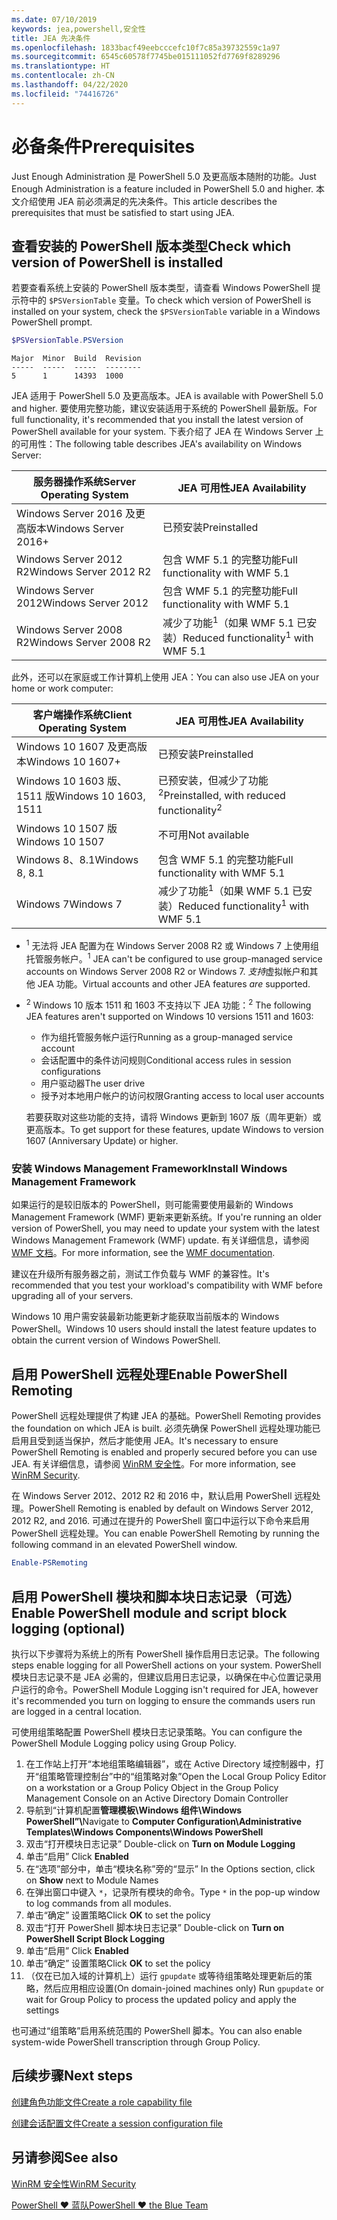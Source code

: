 ```yaml
---
ms.date: 07/10/2019
keywords: jea,powershell,安全性
title: JEA 先决条件
ms.openlocfilehash: 1833bacf49eebcccefc10f7c85a39732559c1a97
ms.sourcegitcommit: 6545c60578f7745be015111052fd7769f8289296
ms.translationtype: HT
ms.contentlocale: zh-CN
ms.lasthandoff: 04/22/2020
ms.locfileid: "74416726"
---
```

# <a name="prerequisites"></a><span data-ttu-id="92c87-103">必备条件</span><span class="sxs-lookup"><span data-stu-id="92c87-103">Prerequisites</span></span>

<span data-ttu-id="92c87-104">Just Enough Administration 是 PowerShell 5.0 及更高版本随附的功能。</span><span class="sxs-lookup"><span data-stu-id="92c87-104">Just Enough Administration is a feature included in PowerShell 5.0 and higher.</span></span> <span data-ttu-id="92c87-105">本文介绍使用 JEA 前必须满足的先决条件。</span><span class="sxs-lookup"><span data-stu-id="92c87-105">This article describes the prerequisites that must be satisfied to start using JEA.</span></span>


## <a name="check-which-version-of-powershell-is-installed"></a><span data-ttu-id="92c87-106">查看安装的 PowerShell 版本类型</span><span class="sxs-lookup"><span data-stu-id="92c87-106">Check which version of PowerShell is installed</span></span>

<span data-ttu-id="92c87-107">若要查看系统上安装的 PowerShell 版本类型，请查看 Windows PowerShell 提示符中的 `$PSVersionTable` 变量。</span><span class="sxs-lookup"><span data-stu-id="92c87-107">To check which version of PowerShell is installed on your system, check the `$PSVersionTable` variable in a Windows PowerShell prompt.</span></span>

```powershell
$PSVersionTable.PSVersion
```

```Output
Major  Minor  Build  Revision
-----  -----  -----  --------
5      1      14393  1000
```

<span data-ttu-id="92c87-108">JEA 适用于 PowerShell 5.0 及更高版本。</span><span class="sxs-lookup"><span data-stu-id="92c87-108">JEA is available with PowerShell 5.0 and higher.</span></span> <span data-ttu-id="92c87-109">要使用完整功能，建议安装适用于系统的 PowerShell 最新版。</span><span class="sxs-lookup"><span data-stu-id="92c87-109">For full functionality, it's recommended that you install the latest version of PowerShell available for your system.</span></span> <span data-ttu-id="92c87-110">下表介绍了 JEA 在 Windows Server 上的可用性：</span><span class="sxs-lookup"><span data-stu-id="92c87-110">The following table describes JEA's availability on Windows Server:</span></span>

| <span data-ttu-id="92c87-111">服务器操作系统</span><span class="sxs-lookup"><span data-stu-id="92c87-111">Server Operating System</span></span> |                <span data-ttu-id="92c87-112">JEA 可用性</span><span class="sxs-lookup"><span data-stu-id="92c87-112">JEA Availability</span></span>                |
| ----------------------- | ---------------------------------------------- |
| <span data-ttu-id="92c87-113">Windows Server 2016 及更高版本</span><span class="sxs-lookup"><span data-stu-id="92c87-113">Windows Server 2016+</span></span>    | <span data-ttu-id="92c87-114">已预安装</span><span class="sxs-lookup"><span data-stu-id="92c87-114">Preinstalled</span></span>                                   |
| <span data-ttu-id="92c87-115">Windows Server 2012 R2</span><span class="sxs-lookup"><span data-stu-id="92c87-115">Windows Server 2012 R2</span></span>  | <span data-ttu-id="92c87-116">包含 WMF 5.1 的完整功能</span><span class="sxs-lookup"><span data-stu-id="92c87-116">Full functionality with WMF 5.1</span></span>                |
| <span data-ttu-id="92c87-117">Windows Server 2012</span><span class="sxs-lookup"><span data-stu-id="92c87-117">Windows Server 2012</span></span>     | <span data-ttu-id="92c87-118">包含 WMF 5.1 的完整功能</span><span class="sxs-lookup"><span data-stu-id="92c87-118">Full functionality with WMF 5.1</span></span>                |
| <span data-ttu-id="92c87-119">Windows Server 2008 R2</span><span class="sxs-lookup"><span data-stu-id="92c87-119">Windows Server 2008 R2</span></span>  | <span data-ttu-id="92c87-120">减少了功能<sup>1</sup>（如果 WMF 5.1 已安装）</span><span class="sxs-lookup"><span data-stu-id="92c87-120">Reduced functionality<sup>1</sup> with WMF 5.1</span></span> |

<span data-ttu-id="92c87-121">此外，还可以在家庭或工作计算机上使用 JEA：</span><span class="sxs-lookup"><span data-stu-id="92c87-121">You can also use JEA on your home or work computer:</span></span>

| <span data-ttu-id="92c87-122">客户端操作系统</span><span class="sxs-lookup"><span data-stu-id="92c87-122">Client Operating System</span></span> |                   <span data-ttu-id="92c87-123">JEA 可用性</span><span class="sxs-lookup"><span data-stu-id="92c87-123">JEA Availability</span></span>                   |
| ----------------------- | ---------------------------------------------------- |
| <span data-ttu-id="92c87-124">Windows 10 1607 及更高版本</span><span class="sxs-lookup"><span data-stu-id="92c87-124">Windows 10 1607+</span></span>        | <span data-ttu-id="92c87-125">已预安装</span><span class="sxs-lookup"><span data-stu-id="92c87-125">Preinstalled</span></span>                                         |
| <span data-ttu-id="92c87-126">Windows 10 1603 版、1511 版</span><span class="sxs-lookup"><span data-stu-id="92c87-126">Windows 10 1603, 1511</span></span>   | <span data-ttu-id="92c87-127">已预安装，但减少了功能<sup>2</sup></span><span class="sxs-lookup"><span data-stu-id="92c87-127">Preinstalled, with reduced functionality<sup>2</sup></span></span> |
| <span data-ttu-id="92c87-128">Windows 10 1507 版</span><span class="sxs-lookup"><span data-stu-id="92c87-128">Windows 10 1507</span></span>         | <span data-ttu-id="92c87-129">不可用</span><span class="sxs-lookup"><span data-stu-id="92c87-129">Not available</span></span>                                        |
| <span data-ttu-id="92c87-130">Windows 8、8.1</span><span class="sxs-lookup"><span data-stu-id="92c87-130">Windows 8, 8.1</span></span>          | <span data-ttu-id="92c87-131">包含 WMF 5.1 的完整功能</span><span class="sxs-lookup"><span data-stu-id="92c87-131">Full functionality with WMF 5.1</span></span>                      |
| <span data-ttu-id="92c87-132">Windows 7</span><span class="sxs-lookup"><span data-stu-id="92c87-132">Windows 7</span></span>               | <span data-ttu-id="92c87-133">减少了功能<sup>1</sup>（如果 WMF 5.1 已安装）</span><span class="sxs-lookup"><span data-stu-id="92c87-133">Reduced functionality<sup>1</sup> with WMF 5.1</span></span>       |

- <span data-ttu-id="92c87-134"><sup>1</sup> 无法将 JEA 配置为在 Windows Server 2008 R2 或 Windows 7 上使用组托管服务帐户。</span><span class="sxs-lookup"><span data-stu-id="92c87-134"><sup>1</sup> JEA can't be configured to use group-managed service accounts on Windows Server 2008 R2 or Windows 7.</span></span> <span data-ttu-id="92c87-135">*支持*虚拟帐户和其他 JEA 功能。</span><span class="sxs-lookup"><span data-stu-id="92c87-135">Virtual accounts and other JEA features *are* supported.</span></span>

- <span data-ttu-id="92c87-136"><sup>2</sup> Windows 10 版本 1511 和 1603 不支持以下 JEA 功能：</span><span class="sxs-lookup"><span data-stu-id="92c87-136"><sup>2</sup> The following JEA features aren't supported on Windows 10 versions 1511 and 1603:</span></span>

  - <span data-ttu-id="92c87-137">作为组托管服务帐户运行</span><span class="sxs-lookup"><span data-stu-id="92c87-137">Running as a group-managed service account</span></span>
  - <span data-ttu-id="92c87-138">会话配置中的条件访问规则</span><span class="sxs-lookup"><span data-stu-id="92c87-138">Conditional access rules in session configurations</span></span>
  - <span data-ttu-id="92c87-139">用户驱动器</span><span class="sxs-lookup"><span data-stu-id="92c87-139">The user drive</span></span>
  - <span data-ttu-id="92c87-140">授予对本地用户帐户的访问权限</span><span class="sxs-lookup"><span data-stu-id="92c87-140">Granting access to local user accounts</span></span>

  <span data-ttu-id="92c87-141">若要获取对这些功能的支持，请将 Windows 更新到 1607 版（周年更新）或更高版本。</span><span class="sxs-lookup"><span data-stu-id="92c87-141">To get support for these features, update Windows to version 1607 (Anniversary Update) or higher.</span></span>

### <a name="install-windows-management-framework"></a><span data-ttu-id="92c87-142">安装 Windows Management Framework</span><span class="sxs-lookup"><span data-stu-id="92c87-142">Install Windows Management Framework</span></span>

<span data-ttu-id="92c87-143">如果运行的是较旧版本的 PowerShell，则可能需要使用最新的 Windows Management Framework (WMF) 更新来更新系统。</span><span class="sxs-lookup"><span data-stu-id="92c87-143">If you're running an older version of PowerShell, you may need to update your system with the latest Windows Management Framework (WMF) update.</span></span> <span data-ttu-id="92c87-144">有关详细信息，请参阅 [WMF 文档](/powershell/scripting/wmf/overview)。</span><span class="sxs-lookup"><span data-stu-id="92c87-144">For more information, see the [WMF documentation](/powershell/scripting/wmf/overview).</span></span>

<span data-ttu-id="92c87-145">建议在升级所有服务器之前，测试工作负载与 WMF 的兼容性。</span><span class="sxs-lookup"><span data-stu-id="92c87-145">It's recommended that you test your workload's compatibility with WMF before upgrading all of your servers.</span></span>

<span data-ttu-id="92c87-146">Windows 10 用户需安装最新功能更新才能获取当前版本的 Windows PowerShell。</span><span class="sxs-lookup"><span data-stu-id="92c87-146">Windows 10 users should install the latest feature updates to obtain the current version of Windows PowerShell.</span></span>

## <a name="enable-powershell-remoting"></a><span data-ttu-id="92c87-147">启用 PowerShell 远程处理</span><span class="sxs-lookup"><span data-stu-id="92c87-147">Enable PowerShell Remoting</span></span>

<span data-ttu-id="92c87-148">PowerShell 远程处理提供了构建 JEA 的基础。</span><span class="sxs-lookup"><span data-stu-id="92c87-148">PowerShell Remoting provides the foundation on which JEA is built.</span></span> <span data-ttu-id="92c87-149">必须先确保 PowerShell 远程处理功能已启用且受到适当保护，然后才能使用 JEA。</span><span class="sxs-lookup"><span data-stu-id="92c87-149">It's necessary to ensure PowerShell Remoting is enabled and properly secured before you can use JEA.</span></span> <span data-ttu-id="92c87-150">有关详细信息，请参阅 [WinRM 安全性](/powershell/scripting/learn/remoting/winrmsecurity)。</span><span class="sxs-lookup"><span data-stu-id="92c87-150">For more information, see [WinRM Security](/powershell/scripting/learn/remoting/winrmsecurity).</span></span>

<span data-ttu-id="92c87-151">在 Windows Server 2012、2012 R2 和 2016 中，默认启用 PowerShell 远程处理。</span><span class="sxs-lookup"><span data-stu-id="92c87-151">PowerShell Remoting is enabled by default on Windows Server 2012, 2012 R2, and 2016.</span></span> <span data-ttu-id="92c87-152">可通过在提升的 PowerShell 窗口中运行以下命令来启用 PowerShell 远程处理。</span><span class="sxs-lookup"><span data-stu-id="92c87-152">You can enable PowerShell Remoting by running the following command in an elevated PowerShell window.</span></span>

```powershell
Enable-PSRemoting
```

## <a name="enable-powershell-module-and-script-block-logging-optional"></a><span data-ttu-id="92c87-153">启用 PowerShell 模块和脚本块日志记录（可选）</span><span class="sxs-lookup"><span data-stu-id="92c87-153">Enable PowerShell module and script block logging (optional)</span></span>

<span data-ttu-id="92c87-154">执行以下步骤将为系统上的所有 PowerShell 操作启用日志记录。</span><span class="sxs-lookup"><span data-stu-id="92c87-154">The following steps enable logging for all PowerShell actions on your system.</span></span> <span data-ttu-id="92c87-155">PowerShell 模块日志记录不是 JEA 必需的，但建议启用日志记录，以确保在中心位置记录用户运行的命令。</span><span class="sxs-lookup"><span data-stu-id="92c87-155">PowerShell Module Logging isn't required for JEA, however it's recommended you turn on logging to ensure the commands users run are logged in a central location.</span></span>

<span data-ttu-id="92c87-156">可使用组策略配置 PowerShell 模块日志记录策略。</span><span class="sxs-lookup"><span data-stu-id="92c87-156">You can configure the PowerShell Module Logging policy using Group Policy.</span></span>

1. <span data-ttu-id="92c87-157">在工作站上打开“本地组策略编辑器”，或在 Active Directory 域控制器中，打开“组策略管理控制台”中的“组策略对象”</span><span class="sxs-lookup"><span data-stu-id="92c87-157">Open the Local Group Policy Editor on a workstation or a Group Policy Object in the Group Policy Management Console on an Active Directory Domain Controller</span></span>
2. <span data-ttu-id="92c87-158">导航到“计算机配置**管理模板\\Windows 组件\\Windows PowerShell”\\**</span><span class="sxs-lookup"><span data-stu-id="92c87-158">Navigate to **Computer Configuration\\Administrative Templates\\Windows Components\\Windows PowerShell**</span></span>
3. <span data-ttu-id="92c87-159">双击“打开模块日志记录” </span><span class="sxs-lookup"><span data-stu-id="92c87-159">Double-click on **Turn on Module Logging**</span></span>
4. <span data-ttu-id="92c87-160">单击“启用” </span><span class="sxs-lookup"><span data-stu-id="92c87-160">Click **Enabled**</span></span>
5. <span data-ttu-id="92c87-161">在“选项”部分中，单击“模块名称”旁的“显示” </span><span class="sxs-lookup"><span data-stu-id="92c87-161">In the Options section, click on **Show** next to Module Names</span></span>
6. <span data-ttu-id="92c87-162">在弹出窗口中键入 `*`，记录所有模块的命令。</span><span class="sxs-lookup"><span data-stu-id="92c87-162">Type `*` in the pop-up window to log commands from all modules.</span></span>
7. <span data-ttu-id="92c87-163">单击“确定”  设置策略</span><span class="sxs-lookup"><span data-stu-id="92c87-163">Click **OK** to set the policy</span></span>
8. <span data-ttu-id="92c87-164">双击“打开 PowerShell 脚本块日志记录” </span><span class="sxs-lookup"><span data-stu-id="92c87-164">Double-click on **Turn on PowerShell Script Block Logging**</span></span>
9. <span data-ttu-id="92c87-165">单击“启用” </span><span class="sxs-lookup"><span data-stu-id="92c87-165">Click **Enabled**</span></span>
10. <span data-ttu-id="92c87-166">单击“确定”  设置策略</span><span class="sxs-lookup"><span data-stu-id="92c87-166">Click **OK** to set the policy</span></span>
11. <span data-ttu-id="92c87-167">（仅在已加入域的计算机上）运行 `gpupdate` 或等待组策略处理更新后的策略，然后应用相应设置</span><span class="sxs-lookup"><span data-stu-id="92c87-167">(On domain-joined machines only) Run `gpupdate` or wait for Group Policy to process the updated policy and apply the settings</span></span>

<span data-ttu-id="92c87-168">也可通过“组策略”启用系统范围的 PowerShell 脚本。</span><span class="sxs-lookup"><span data-stu-id="92c87-168">You can also enable system-wide PowerShell transcription through Group Policy.</span></span>

## <a name="next-steps"></a><span data-ttu-id="92c87-169">后续步骤</span><span class="sxs-lookup"><span data-stu-id="92c87-169">Next steps</span></span>

[<span data-ttu-id="92c87-170">创建角色功能文件</span><span class="sxs-lookup"><span data-stu-id="92c87-170">Create a role capability file</span></span>](role-capabilities.md)

[<span data-ttu-id="92c87-171">创建会话配置文件</span><span class="sxs-lookup"><span data-stu-id="92c87-171">Create a session configuration file</span></span>](session-configurations.md)

## <a name="see-also"></a><span data-ttu-id="92c87-172">另请参阅</span><span class="sxs-lookup"><span data-stu-id="92c87-172">See also</span></span>

[<span data-ttu-id="92c87-173">WinRM 安全性</span><span class="sxs-lookup"><span data-stu-id="92c87-173">WinRM Security</span></span>](/powershell/scripting/learn/remoting/winrmsecurity)

[<span data-ttu-id="92c87-174">PowerShell ♥ 蓝队</span><span class="sxs-lookup"><span data-stu-id="92c87-174">PowerShell ♥ the Blue Team</span></span>](https://devblogs.microsoft.com/powershell/powershell-the-blue-team/)
